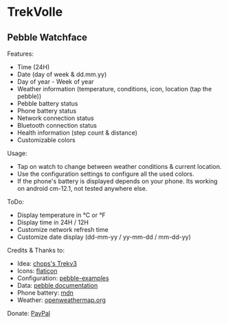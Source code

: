 # TrekVolle
## Pebble Watchface

Features:
- Time (24H) 
- Date (day of week & dd.mm.yy) 
- Day of year - Week of year 
- Weather information (temperature, conditions, icon, location (tap the pebble)) 
- Pebble battery status 
- Phone battery status 
- Network connection status 
- Bluetooth connection status 
- Health information (step count & distance) 
- Customizable colors

Usage:

- Tap on watch to change between weather conditions & current location.
- Use the configuration settings to configure all the used colors.
- If the phone's battery is displayed depends on your phone. Its working on android cm-12.1, not tested anywhere else.

ToDo:
- Display temperature in °C or °F
- Display time in 24H / 12H
- Customize network refresh time
- Customize date display (dd-mm-yy / yy-mm-dd / mm-dd-yy)

Credits & Thanks to:

* Idea: [chops's Trekv3](http://www.markspebblefaces.com/)
* Icons: [flaticon](http://www.flaticon.com)
* Configuration: [pebble-examples](https://github.com/pebble-examples/slate-config-example)
* Data: [pebble documentation](https://developer.pebble.com/docs/c/)
* Phone battery: [mdn](https://developer.mozilla.org/en-US/docs/Web/API/Battery_Status_API)
* Weather: [openweathermap.org](http://openweathermap.org/)

Donate: [PayPal](https://www.paypal.com/cgi-bin/webscr?cmd=_s-xclick&hosted_button_id=XU85WXAT4CVXE) 
